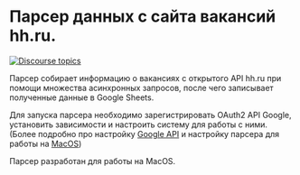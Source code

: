 # Парсер данных с сайта вакансий hh.ru.
[![Discourse topics](https://img.shields.io/badge/License-GPLv3-orange)](https://www.gnu.org/licenses/gpl-3.0) 

Парсер собирает информацию о вакансиях с открытого API hh.ru при помощи множества асинхронных запросов, после чего записывает полученные данные в Google Sheets.

Для запуска парсера необходимо зарегистрировать OAuth2 API Google, установить зависимости и настроить систему для работы с ними. (Более подробно про настройку [Google API](https://github.com/pulivilizator/parser_hh_api/blob/main/Инструкция%20Google%20API.pdf) и настройку парсера для работы на [MacOS](https://github.com/pulivilizator/parser_hh_api/blob/main/Настройка%20для%20парсера%20на%20MacOS.pdf))

Парсер разработан для работы на MacOS.
